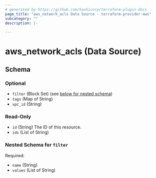 ```yaml
---
# generated by https://github.com/hashicorp/terraform-plugin-docs
page_title: "aws_network_acls Data Source - terraform-provider-aws"
subcategory: ""
description: |-
  
---
```


# aws_network_acls (Data Source)





<!-- schema generated by tfplugindocs -->
## Schema

### Optional

- `filter` (Block Set) (see [below for nested schema](#nestedblock--filter))
- `tags` (Map of String)
- `vpc_id` (String)

### Read-Only

- `id` (String) The ID of this resource.
- `ids` (List of String)

<a id="nestedblock--filter"></a>
### Nested Schema for `filter`

Required:

- `name` (String)
- `values` (List of String)
